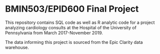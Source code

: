 # BMIN503/EPID600 Final Project

This repository contains SQL code as well as R analytic code for a project analyzing cardiology consults at the Hospital of the University of Pennsylvania from March 2017-November 2019.

The data informing this project is sourced from the Epic Clarity data warehouse.
